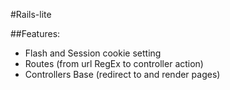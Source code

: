 #Rails-lite

##Features:
* Flash and Session cookie setting
* Routes (from url RegEx to controller action)
* Controllers Base (redirect to and render pages)
